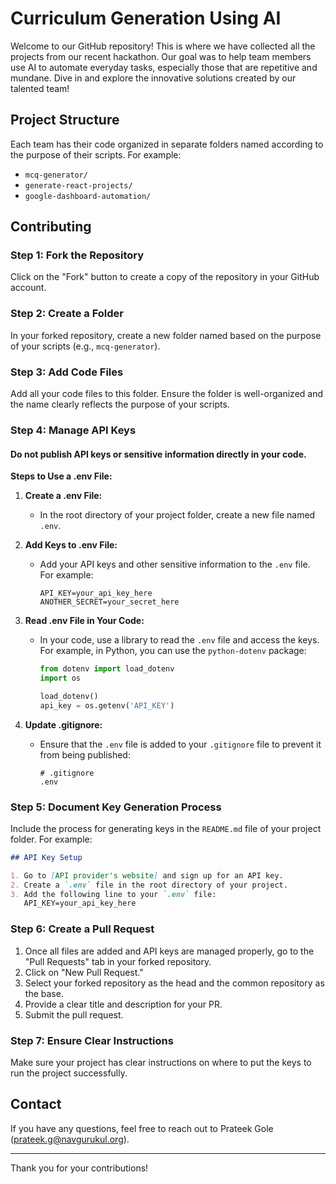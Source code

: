 # Curriculum Generation Using AI

Welcome to our GitHub repository! This is where we have collected all the projects from our recent hackathon. Our goal was to help team members use AI to automate everyday tasks, especially those that are repetitive and mundane. Dive in and explore the innovative solutions created by our talented team!

## Project Structure

Each team has their code organized in separate folders named according to the purpose of their scripts. For example:
- `mcq-generator/`
- `generate-react-projects/`
- `google-dashboard-automation/`

## Contributing

### Step 1: Fork the Repository

Click on the "Fork" button to create a copy of the repository in your GitHub account.

### Step 2: Create a Folder

In your forked repository, create a new folder named based on the purpose of your scripts (e.g., `mcq-generator`).

### Step 3: Add Code Files

Add all your code files to this folder. Ensure the folder is well-organized and the name clearly reflects the purpose of your scripts.

### Step 4: Manage API Keys

#### Do not publish API keys or sensitive information directly in your code.

**Steps to Use a .env File:**

1. **Create a .env File:**
   - In the root directory of your project folder, create a new file named `.env`.

2. **Add Keys to .env File:**
   - Add your API keys and other sensitive information to the `.env` file. For example:
     ```plaintext
     API_KEY=your_api_key_here
     ANOTHER_SECRET=your_secret_here
     ```

3. **Read .env File in Your Code:**
   - In your code, use a library to read the `.env` file and access the keys. For example, in Python, you can use the `python-dotenv` package:
     ```python
     from dotenv import load_dotenv
     import os

     load_dotenv()
     api_key = os.getenv('API_KEY')
     ```

4. **Update .gitignore:**
   - Ensure that the `.env` file is added to your `.gitignore` file to prevent it from being published:
     ```plaintext
     # .gitignore
     .env
     ```

### Step 5: Document Key Generation Process

Include the process for generating keys in the `README.md` file of your project folder. For example:
```markdown
## API Key Setup

1. Go to [API provider's website] and sign up for an API key.
2. Create a `.env` file in the root directory of your project.
3. Add the following line to your `.env` file:
   API_KEY=your_api_key_here
   ```


### Step 6: Create a Pull Request

1. Once all files are added and API keys are managed properly, go to the "Pull Requests" tab in your forked repository.
2. Click on "New Pull Request."
3. Select your forked repository as the head and the common repository as the base.
4. Provide a clear title and description for your PR.
5. Submit the pull request.

### Step 7: Ensure Clear Instructions

Make sure your project has clear instructions on where to put the keys to run the project successfully.

## Contact

If you have any questions, feel free to reach out to Prateek Gole (prateek.g@navgurukul.org).

---

Thank you for your contributions!